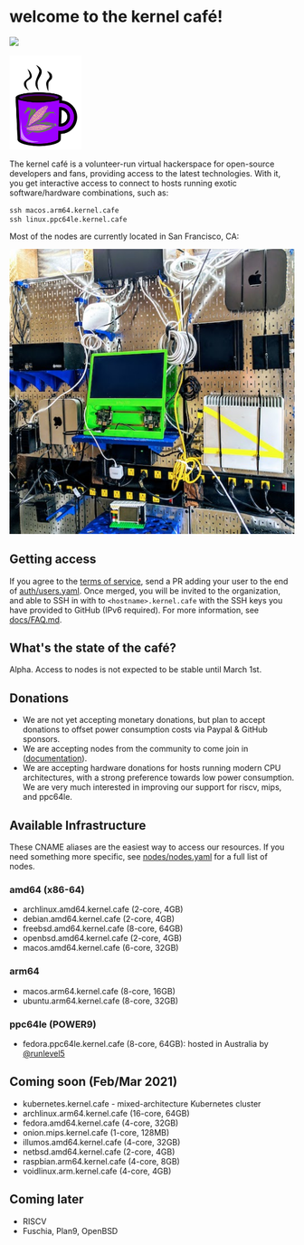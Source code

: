 # welcome to the kernel café!

<a href="https://discord.gg/s8nwgXQaKP"><img src="https://img.shields.io/discord/806023590348062750"></a>

<img src="docs/logo.png" width="128">

The kernel café is a volunteer-run virtual hackerspace for open-source developers and fans, providing access to the latest technologies. With it, you get interactive access to connect to hosts running exotic software/hardware combinations, such as:

```
ssh macos.arm64.kernel.cafe
ssh linux.ppc64le.kernel.cafe
```

Most of the nodes are currently located in San Francisco, CA:

<img src="docs/photo.jpg">

## Getting access

If you agree to the [terms of service](TERMS_OF_SERVICE.md), send a PR adding your user to the end of [auth/users.yaml](auth/users.yaml). Once merged, you will be  invited to the organization, and able to SSH in with to `<hostname>.kernel.cafe` with the SSH keys you have provided to GitHub (IPv6 required). For more information, see [docs/FAQ.md](docs/FAQ.md).

## What's the state of the café?

Alpha. Access to nodes is not expected to be stable until March 1st.

## Donations

* We are not yet accepting monetary donations, but plan to accept donations to offset power consumption costs via Paypal & GitHub sponsors.
* We are accepting nodes from the community to come join in ([documentation](https://github.com/KernelCafe/automation/)). 
* We are accepting hardware donations for hosts running modern CPU architectures, with a strong preference towards low power consumption. We are very much interested in improving our support for riscv, mips, and ppc64le.

## Available Infrastructure

These CNAME aliases are the easiest way to access our resources. If you need something more specific, see [nodes/nodes.yaml](nodes/nodes.yaml) for a full list of nodes.

### amd64 (x86-64)

* archlinux.amd64.kernel.cafe (2-core, 4GB)
* debian.amd64.kernel.cafe (2-core, 4GB)
* freebsd.amd64.kernel.cafe (8-core, 64GB)
* openbsd.amd64.kernel.cafe (2-core, 4GB)
* macos.amd64.kernel.cafe (6-core, 32GB)

### arm64 

* macos.arm64.kernel.cafe (8-core, 16GB)
* ubuntu.arm64.kernel.cafe (8-core, 32GB)

### ppc64le (POWER9)

* fedora.ppc64le.kernel.cafe (8-core, 64GB): hosted in Australia by <a href="https://github.com/runlevel5">@runlevel5</a>

## Coming soon (Feb/Mar 2021)

* kubernetes.kernel.cafe - mixed-architecture Kubernetes cluster
* archlinux.arm64.kernel.cafe (16-core, 64GB)
* fedora.amd64.kernel.cafe (4-core, 32GB)
* onion.mips.kernel.cafe (1-core, 128MB)
* illumos.amd64.kernel.cafe (4-core, 32GB)
* netbsd.amd64.kernel.cafe (2-core, 4GB)
* raspbian.arm64.kernel.cafe (4-core, 8GB)
* voidlinux.arm.kernel.cafe (4-core, 4GB)

## Coming later

* RISCV
* Fuschia, Plan9, OpenBSD

